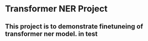 # Transformer NER Project

## This project is to demonstrate finetuneing of transformer ner model. in test
